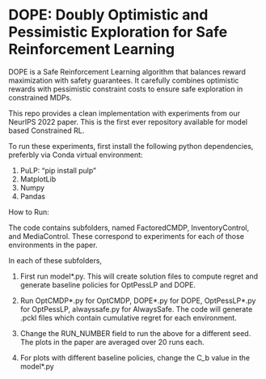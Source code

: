 # DOPE: Doubly Optimistic and Pessimistic Exploration for Safe Reinforcement Learning

DOPE is a Safe Reinforcement Learning algorithm that balances reward maximization with safety guarantees. It carefully combines optimistic rewards with pessimistic constraint costs to ensure safe exploration in constrained MDPs. 

This repo provides a clean implementation with experiments from our NeurIPS 2022 paper. This is the first ever repository available for model based Constrained RL.

To run these experiments, first install the following python dependencies, preferbly via Conda virtual environment:

1. PuLP:  “pip install pulp”
2. MatplotLib
3. Numpy
4. Pandas


How to Run:

The code contains subfolders, named FactoredCMDP, InventoryControl, and MediaControl. These correspond to experiments for each of those environments in the paper.

In each of these subfolders,

1. First run model*.py. This will create solution files to compute regret and generate baseline policies for OptPessLP and DOPE.

2. Run OptCMDP*.py for OptCMDP, DOPE*.py for DOPE, OptPessLP*.py for OptPessLP, alwayssafe.py for AlwaysSafe. The code will generate .pckl files which contain cumulative regret for each environment. 

3. Change the RUN_NUMBER field to run the above for a different seed. The plots in the paper are averaged over 20 runs each.

4. For plots with different baseline policies, change the C_b value in the model*.py
